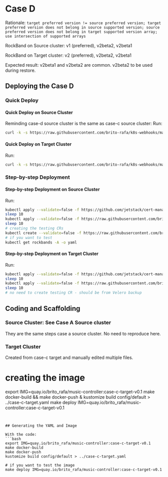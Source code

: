 # Case D

Rationale: `target preferred version != source preferred version; target preferred version does not belong in source supported version; source preferred version does not belong in target supported version array; use intersection of supported arrays`

RockBand on Source cluster: v1 (preferred), v2beta2, v2beta1

RockBand on Target cluster: v2 (preferred), v2beta2, v2beta1

Expected result: v2beta1 and v2beta2 are common. v2beta2 to be used during restore.


## Deploying the Case D

### Quick Deploy

#### Quick Deploy on Source Cluster

Reminding case-d source cluster is the same as case-c source cluster:
Run:

```bash
curl -k -s https://raw.githubusercontent.com/brito-rafa/k8s-webhooks/master/examples-for-projectvelero/case-d/source-cluster.sh | bash
```

#### Quick Deploy on Target Cluster

Run:

```bash
curl -k -s https://raw.githubusercontent.com/brito-rafa/k8s-webhooks/master/examples-for-projectvelero/case-d/target-cluster.sh | bash
```

### Step-by-step Deployment

#### Step-by-step Deployment on Source Cluster

Run:

```bash
kubectl apply --validate=false -f https://github.com/jetstack/cert-manager/releases/download/v1.0.3/cert-manager.yaml
sleep 10
kubectl apply --validate=false -f https://raw.githubusercontent.com/brito-rafa/k8s-webhooks/master/examples-for-projectvelero/case-c/source/case-c-source-manually-added-mustations.yaml
sleep 10
# creating the testing CRs
kubectl create --validate=false -f https://raw.githubusercontent.com/brito-rafa/k8s-webhooks/master/examples-for-projectvelero/case-a/source/music/config/samples/music_v1_rockband.yaml
# if you want to test
kubectl get rockbands -A -o yaml
```


#### Step-by-step Deployment on Target Cluster

Run:

```bash
kubectl apply --validate=false -f https://github.com/jetstack/cert-manager/releases/download/v1.0.3/cert-manager.yaml
sleep 10
kubectl apply --validate=false -f https://raw.githubusercontent.com/brito-rafa/k8s-webhooks/master/examples-for-projectvelero/case-c/target/case-d-target-manually-added-mustations.yaml
sleep 10
# no need to create testing CR - should be from Velero backup
```

## Coding and Scaffolding

### Source Cluster: See Case A Source cluster

They are the same steps case a source cluster. No need to reproduce here. 

### Target Cluster

Created from case-c target and manually edited multiple files.

# creating the image
export IMG=quay.io/brito_rafa/music-controller:case-c-target-v0.1
make docker-build && make docker-push & kustomize build config/default > ../case-c-target.yaml
make deploy IMG=quay.io/brito_rafa/music-controller:case-c-target-v0.1
```


## Generating the YAML and Image

With the code:
```bash
export IMG=quay.io/brito_rafa/music-controller:case-c-target-v0.1
make docker-build
make docker-push
kustomize build config/default > ../case-c-target.yaml

# if you want to test the image 
make deploy IMG=quay.io/brito_rafa/music-controller:case-c-target-v0.1
```